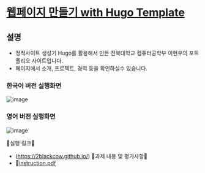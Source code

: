 # [웹페이지 만들기 with Hugo Template](https://2blackcow.github.io/)

## 설명
- 정적사이트 생성기 Hugo를 활용해서 만든 전북대학교 컴퓨터공학부 이현우의 포트폴리오 사이트입니다.
- 페이지에서 소개, 프로젝트, 경력 등을 확인하실수 있습니다.

### 한국어 버전 실행화면
![image](https://github.com/user-attachments/assets/0bacd597-f0e0-4f65-9b67-db843be16e9f)

### 영어 버전 실행화면
![image](https://github.com/user-attachments/assets/a4533d64-471c-4f99-9e5a-375ccfa21faa)




📍실행 링크📍
- (https://2blackcow.github.io/)
📍과제 내용 및 평가사항📍
- 📜[instruction.pdf](https://github.com/user-attachments/files/17265952/instruction.pdf)
